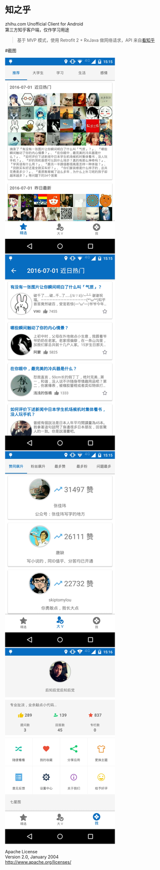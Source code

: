 # 知之乎   
zhihu.com Unofficial Client for Android   
第三方知乎客户端，仅作学习用途   

>基于 MVP 模式，使用 Retrofit 2 + RxJava 做网络请求，API 来自[看知乎](http://www.kanzhihu.com/api-document)   


#截图   

![](screenshot/1.png)   
![](screenshot/2.png)   
![](screenshot/3.png)   
![](screenshot/4.png)   
   
      
	     
		    
			
			

Apache License   
Version 2.0, January 2004   
http://www.apache.org/licenses/    


